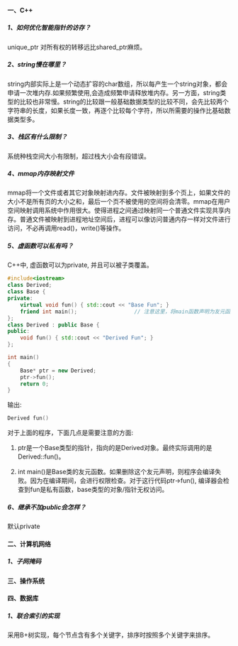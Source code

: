 #### 一、C++

##### 1、如何优化智能指针的访存？

unique_ptr 对所有权的转移远比shared_ptr麻烦。

##### 2、string慢在哪里？

string内部实际上是一个动态扩容的char数组，所以每产生一个string对象，都会申请一次堆内存.如果频繁使用,会造成频繁申请释放堆内存。另一方面，string类型的比较也非常慢。string的比较跟一般基础数据类型的比较不同，会先比较两个字符串的长度，如果长度一致，再逐个比较每个字符，所以所需要的操作比基础数据类型多。

##### 3、栈区有什么限制？

系统种栈空间大小有限制，超过栈大小会有段错误。

##### 4、mmap内存映射文件

mmap将一个文件或者其它对象映射进内存。文件被映射到多个页上，如果文件的大小不是所有页的大小之和，最后一个页不被使用的空间将会清零。mmap在用户空间映射调用系统中作用很大。使得进程之间通过映射同一个普通文件实现共享内存。普通文件被映射到进程地址空间后，进程可以像访问普通内存一样对文件进行访问，不必再调用read()，write()等操作。

##### 5、虚函数可以私有吗？

C++中, 虚函数可以为private, 并且可以被子类覆盖。

```cpp
#include<iostream>
class Derived;
class Base {
private:
    virtual void fun() { std::cout << "Base Fun"; }
    friend int main();   				// 注意这里，将main函数声明为友元函数
};
class Derived : public Base {
public:
    void fun() { std::cout << "Derived Fun"; }
};

int main()
{
    Base* ptr = new Derived;
    ptr->fun();
    return 0;
}
```

输出:

```cpp
Derived fun()
```

对于上面的程序，下面几点是需要注意的方面:

1) ptr是一个Base类型的指针，指向的是Derived对象。最终实际调用的是Derived::fun()。

2) int main()是Base类的友元函数。如果删除这个友元声明，则程序会编译失败。因为在编译期间，会进行权限检查。对于这行代码ptr->fun(), 编译器会检查到fun是私有函数，base类型的对象/指针无权访问。

##### 6、继承不加public会怎样？

默认private

  

#### 二、计算机网络

##### 1、子网掩码



#### 三、操作系统

#### 四、数据库

##### 1、联合索引的实现

采用B+树实现，每个节点含有多个关键字，排序时按照多个关键字来排序。